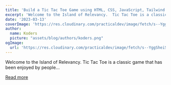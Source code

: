 ```yaml
---
title: 'Build a Tic Tac Toe Game using HTML, CSS, JavaScript, Tailwind CSS and Canvas Confetti'
excerpt: 'Welcome to the Island of Relevancy.  Tic Tac Toe is a classic game that has been enjoyed by people...'
date: '2023-03-13'
coverImage: 'https://res.cloudinary.com/practicaldev/image/fetch/s--YggSheiS--/c_imagga_scale,f_auto,fl_progressive,h_420,q_auto,w_1000/https://dev-to-uploads.s3.amazonaws.com/uploads/articles/fqp1ut8lu5u0424wbe9i.png'
author:
  name: Koders
  picture: "assets/blog/authors/koders.png"
ogImage:
  url: 'https://res.cloudinary.com/practicaldev/image/fetch/s--YggSheiS--/c_imagga_scale,f_auto,fl_progressive,h_420,q_auto,w_1000/https://dev-to-uploads.s3.amazonaws.com/uploads/articles/fqp1ut8lu5u0424wbe9i.png'
---
```


Welcome to the Island of Relevancy.  Tic Tac Toe is a classic game that has been enjoyed by people...

[Read more](https://dev.to/codeofrelevancy/build-a-tic-tac-toe-game-using-html-css-javascript-tailwind-css-and-canvas-confetti-c90)
